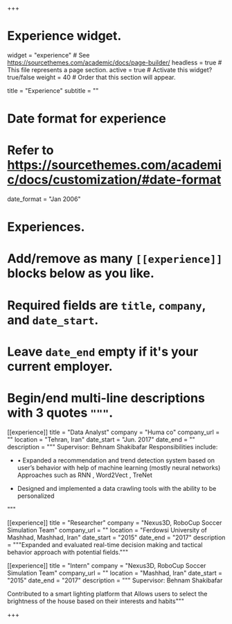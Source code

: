 +++
# Experience widget.
widget = "experience"  # See https://sourcethemes.com/academic/docs/page-builder/
headless = true  # This file represents a page section.
active = true  # Activate this widget? true/false
weight = 40  # Order that this section will appear.

title = "Experience"
subtitle = ""

# Date format for experience
#   Refer to https://sourcethemes.com/academic/docs/customization/#date-format
date_format = "Jan 2006"

# Experiences.
#   Add/remove as many `[[experience]]` blocks below as you like.
#   Required fields are `title`, `company`, and `date_start`.
#   Leave `date_end` empty if it's your current employer.
#   Begin/end multi-line descriptions with 3 quotes `"""`.
[[experience]]
  title = "Data Analyst"
  company = "Huma co"
  company_url = ""
  location = "Tehran, Iran"
  date_start = "Jun. 2017"
  date_end = ""
  description = """
  Supervisor: Behnam Shakibafar
  Responsibilities include:
  
  * • Expanded a recommendation and trend detection system
      based on user’s behavior with help of machine learning
      (mostly neural networks) Approaches such as RNN , Word2Vect , TreNet

  * Designed and implemented a data crawling tools with the
    ability to be personalized

  """

[[experience]]
  title = "Researcher"
  company = "Nexus3D, RoboCup Soccer Simulation Team"
  company_url = ""
  location = "Ferdowsi University of Mashhad, Mashhad, Iran"
  date_start = "2015"
  date_end = "2017"
  description = """Expanded and evaluated real-time decision making and tactical behavior approach with potential fields."""


[[experience]]
  title = "Intern"
  company = "Nexus3D, RoboCup Soccer Simulation Team"
  company_url = ""
  location = "Mashhad, Iran"
  date_start = "2015"
  date_end = "2017"
  description = """
  Supervisor: Behnam Shakibafar
  
  Contributed to a smart lighting platform that Allows users to select the brightness of the house based on their interests
  and habits"""

+++

